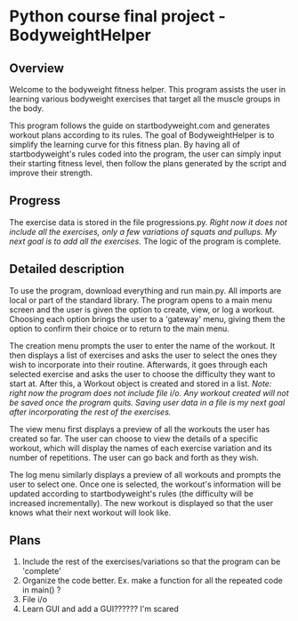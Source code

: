 <h1> Python course final project - BodyweightHelper </h1>

<h2> Overview </h2>

Welcome to the bodyweight fitness helper. This program assists the user in learning 
various bodyweight exercises that target all the muscle groups in the body.

This program follows the guide on startbodyweight.com and generates workout plans according to its rules.
The goal of BodyweightHelper is to simplify the learning curve for this fitness plan.
By having all of startbodyweight's rules coded into the program, the user can simply input
their starting fitness level, then follow the plans generated by the script and improve their strength.

<h2> Progress </h2>

The exercise data is stored in the file progressions.py. <i>Right now it does not include all the exercises, 
only a few variations of squats and pullups. My next goal is to add all the exercises.</i>
The logic of the program is complete. 

<h2> Detailed description </h2>

To use the program, download everything and run main.py. All imports are local or part of the standard library.
The program opens to a main menu screen and the user is given the option to create, view, or log a workout.
Choosing each option brings the user to a 'gateway' menu, giving them the option to confirm their choice
or to return to the main menu.

The creation menu prompts the user to enter the name of the workout. It then displays a list of exercises and asks
the user to select the ones they wish to incorporate into their routine. Afterwards, it goes through each selected
exercise and asks the user to choose the difficulty they want to start at. After this, a Workout object is created
and stored in a list. <i>Note: right now the program does not include file i/o. Any workout created will not be saved 
once the program quits. Saving user data in a file is my next goal after incorporating the rest of the exercises.</i>

The view menu first displays a preview of all the workouts the user has created so far. The user can choose to view
the details of a specific workout, which will display the names of each exercise variation and its number of repetitions.
The user can go back and forth as they wish.

The log menu similarly displays a preview of all workouts and prompts the user to select one. Once one is selected,
the workout's information will be updated according to startbodyweight's rules (the difficulty will be increased
incrementally). The new workout is displayed so that the user knows what their next workout will look like.

<h2> Plans </h2>

1. Include the rest of the exercises/variations so that the program can be 'complete'
2. Organize the code better. Ex. make a function for all the repeated code in main() ?
3. File i/o
4. Learn GUI and add a GUI?????? I'm scared